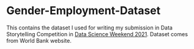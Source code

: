 # Gender-Employment-Dataset

This contains the dataset I used for writing my submission in Data Storytelling Competition in [Data Science Weekend 2021](https://medium.com/data-science-indo/speaking-about-worlds-employment-f00e509fe83a). Dataset comes from World Bank website.
